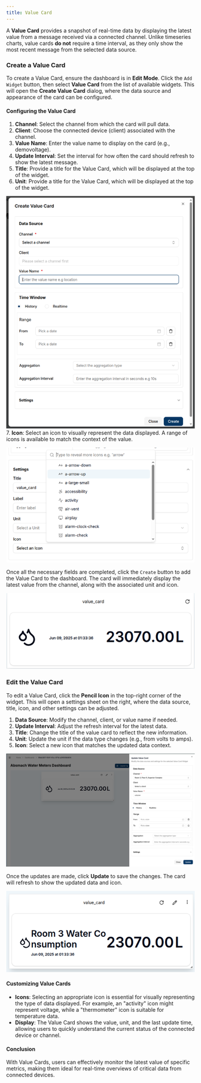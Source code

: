 ```yaml
---
title: Value Card
---
```


A **Value Card** provides a snapshot of real-time data by displaying the latest value from a message received via a connected channel. Unlike timeseries charts, value cards **do not** require a time interval, as they only show the most recent message from the selected data source.

### Create a Value Card

To create a Value Card, ensure the dashboard is in **Edit Mode**.
Click the `Add Widget` button, then select **Value Card** from the list of available widgets. This will open the **Create Value Card** dialog, where the data source and appearance of the card can be configured.


#### Configuring the Value Card

1. **Channel**: Select the channel from which the card will pull data.
2. **Client**: Choose the connected device (client) associated with the channel.
3. **Value Name**: Enter the value name to display on the card (e.g., demovoltage).
4. **Update Interval**: Set the interval for how often the card should refresh to show the latest message.
5. **Title**: Provide a title for the Value Card, which will be displayed at the top of the widget.
6. **Unit**: Provide a title for the Value Card, which will be displayed at the top of the widget.

![Value Card Configuration](../img/dashboards/create-valuecard.png)
7. **Icon**: Select an icon to visually represent the data displayed. A range of icons is available to match the context of the value.

![Icon Selection](../img/dashboards/valuecard-icons.png)

Once all the necessary fields are completed, click the `Create` button to add the Value Card to the dashboard.
The card will immediately display the latest value from the channel, along with the associated unit and icon.

![Value Card Created](../img/dashboards/new-valuecard.png)

### Edit the Value Card

To edit a Value Card, click the **Pencil Icon** in the top-right corner of the widget. This will open a settings sheet on the right, where the data source, title, icon, and other settings can be adjusted.

1. **Data Source**: Modify the channel, client, or value name if needed.
2. **Update Interval**: Adjust the refresh interval for the latest data.
3. **Title**: Change the title of the value card to reflect the new information.
4. **Unit**: Update the unit if the data type changes (e.g., from volts to amps).
5. **Icon**: Select a new icon that matches the updated data context.

![Editing Value Card](../img/dashboards/edit-valuecard.png)

Once the updates are made, click **Update** to save the changes.
The card will refresh to show the updated data and icon.

![Updated Value Card](../img/dashboards/edited-valuecard.png)

#### Customizing Value Cards

- **Icons**: Selecting an appropriate icon is essential for visually representing the type of data displayed. For example, an "activity" icon might represent voltage, while a "thermometer" icon is suitable for temperature data.
- **Display**: The Value Card shows the value, unit, and the last update time, allowing users to quickly understand the current status of the connected device or channel.

#### **Conclusion**
With Value Cards, users can effectively monitor the latest value of specific metrics, making them ideal for real-time overviews of critical data from connected devices.
